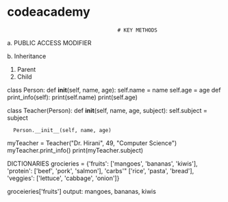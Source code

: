 # codeacademy
                                        # KEY METHODS
a. PUBLIC ACCESS MODIFIER







b. Inheritance
   1. Parent
   2. Child

class Person:
  def __init__(self, name, age):
      self.name = name
      self.age = age
  def print_info(self):
      print(self.name)
      print(self.age)

class Teacher(Person):
  def __init__(self, name, age, subject):
      self.subject = subject

      Person.__init__(self, name, age)


myTeacher = Teacher("Dr. Hirani", 49, "Computer Science")
myTeacher.print_info()
print(myTeacher.subject)




DICTIONARIES
grocieries = {'fruits': ['mangoes', 'bananas', 'kiwis'], 
'protein': ['beef', 'pork', 'salmon'],
'carbs'" ['rice', 'pasta', 'bread'],
'veggies': ['lettuce', 'cabbage', 'onion']}

groceieries['fruits']
output: mangoes, bananas, kiwis
